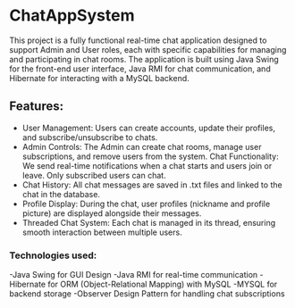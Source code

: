 # ChatAppSystem
This project is a fully functional real-time chat application designed to support Admin and User roles, each with specific capabilities for managing and participating in chat rooms. The application is built using Java Swing for the front-end user interface, Java RMI for chat communication, and Hibernate for interacting with a MySQL backend.

## Features:
- User Management: Users can create accounts, update their profiles, and subscribe/unsubscribe to chats.
- Admin Controls: The Admin can create chat rooms, manage user subscriptions, and remove users from the system.
Chat Functionality: We send real-time notifications when a chat starts and users join or leave. Only subscribed users can chat.
- Chat History: All chat messages are saved in .txt files and linked to the chat in the database.
- Profile Display: During the chat, user profiles (nickname and profile picture) are displayed alongside their messages.
- Threaded Chat System: Each chat is managed in its thread, ensuring smooth interaction between multiple users.

### Technologies used:
-Java Swing for GUI Design
-Java RMI for real-time communication
-Hibernate for ORM (Object-Relational Mapping) with MySQL
-MYSQL for backend storage
-Observer Design Pattern for handling chat subscriptions
